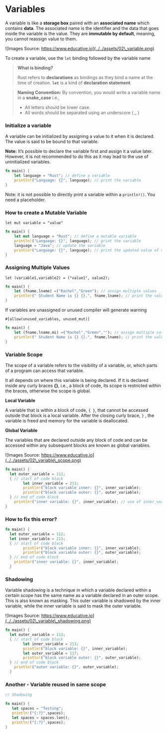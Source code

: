 # Variables

A variable is like a **storage box** paired with an **associated name** which contains **data**. The associated name is the identifier and the data that goes inside the variable is the value. They are **immutable by default**, meaning, you cannot reassign value to them.

![Images Source: https://www.educative.io](../../assets/02\_variable.png)

To create a variable, use the `let` binding followed by the variable name

> **What is binding?**
>
>
>
> Rust refers to **declarations** as bindings as they bind a name at the time of creation. **`let`** is a kind of **declaration statement**.

> **Naming Convention:** By convention, you would write a variable name in a **snake\_case** i.e.,
>
>
>
> * All letters should be lower case.
> * All words should be separated using an underscore ( \_ )
>
>

### Initialize a variable

A variable can be initialized by assigning a value to it when it is declared. The value is said to be bound to that variable.

**Note:** It’s possible to declare the variable first and assign it a value later. However, it is not recommended to do this as it may lead to the use of uninitialized variables.

```rust
fn main() {
    let language = "Rust"; // define a variable
    println!("Language: {}", language); // print the variable
}
```

Note: it is not possible to directly print a variable within a `println!()`. You need a placeholder.

### How to create a Mutable Variable

```
let mut variable = "value"
```

```rust
fn main() {
    let mut language = "Rust"; // define a mutable variable
    println!("Language: {}", language); // print the variable
    language = "Java"; // update the variable
    println!("Language: {}", language); // print the updated value of variable
}
```

### Assigning Multiple Values

```
let (variable1,variable2) = ("value1", value2);
```

```rust
fn main() {
    let (fname,lname) =("Rachel","Green"); // assign multiple values
    println!(" Student Name is {} {}.", fname,lname); // print the value
}
```

If variables are unassigned or unused compiler will generate warning

```
#[allow(unused_variables, unused_mut)]
```

```rust
fn main() {
    let (fname,lname,mi) =("Rachel","Green",""); // assign multiple values
    println!(" Student Name is {} {}.", fname,lname); // print the value
}
```

### Variable Scope

The scope of a variable refers to the visibility of a variable, or, which parts of a program can access that variable.

It all depends on where this variable is being declared. If it is declared inside any curly braces **{}**, i.e., a block of code, its scope is restricted within the braces, otherwise the scope is global.

**Local Variable**

A variable that is within a block of code, `{ }`, that cannot be accessed outside that block is a local variable. After the closing curly brace, `}` , the variable is freed and memory for the variable is deallocated.

**Global Variable**

The variables that are declared outside any block of code and can be accessed within any subsequent blocks are known as global variables.

![Images Source: https://www.educative.io](../../assets/02\_variable\_scope.png)

```rust
fn main() {
  let outer_variable = 112;
  { // start of code block
        let inner_variable = 213;
        println!("block variable inner: {}", inner_variable);
        println!("block variable outer: {}", outer_variable);
  } // end of code block
    println!("inner variable: {}", inner_variable); // use of inner_variable outside scope
}

```

### How to fix this error?

```rust
fn main() {
  let outer_variable = 112;
  let inner_variable = 213;
  { // start of code block
        println!("block variable inner: {}", inner_variable);
        println!("block variable outer: {}", outer_variable);
  } // end of code block
    println!("inner variable: {}", inner_variable);
  }

```

### Shadowing

Variable shadowing is a technique in which a variable declared within a certain scope has the same name as a variable declared in an outer scope. This is also known as masking. This outer variable is shadowed by the inner variable, while the inner variable is said to mask the outer variable.

![Images Source: https://www.educative.io](../../assets/02\_variable\_shadowing.png)

```rust
fn main() {
  let outer_variable = 112;
  { // start of code block
        let inner_variable = 213;
        println!("block variable: {}", inner_variable);
        let outer_variable = 117;
        println!("block variable outer: {}", outer_variable);
  } // end of code block
    println!("outer variable: {}", outer_variable);
  }
```

### Another - Variable reused in same scope

```rust
// Shadowing

fn main() {
   let spaces = "Testing";
   println!("{:?}",spaces);
   let spaces = spaces.len();
   println!("{:?}",spaces);
}
```
